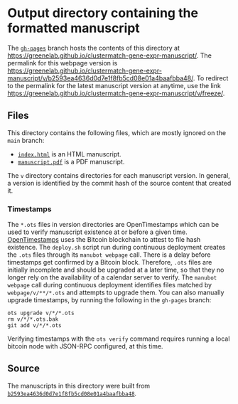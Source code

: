 # Output directory containing the formatted manuscript

The [`gh-pages`](https://github.com/greenelab/clustermatch-gene-expr-manuscript/tree/gh-pages) branch hosts the contents of this directory at <https://greenelab.github.io/clustermatch-gene-expr-manuscript/>.
The permalink for this webpage version is <https://greenelab.github.io/clustermatch-gene-expr-manuscript/v/b2593ea4636d0d7e1f8fb5cd08e01a4baafbba48/>.
To redirect to the permalink for the latest manuscript version at anytime, use the link <https://greenelab.github.io/clustermatch-gene-expr-manuscript/v/freeze/>.

## Files

This directory contains the following files, which are mostly ignored on the `main` branch:

+ [`index.html`](index.html) is an HTML manuscript.
+ [`manuscript.pdf`](manuscript.pdf) is a PDF manuscript.

The `v` directory contains directories for each manuscript version.
In general, a version is identified by the commit hash of the source content that created it.

### Timestamps

The `*.ots` files in version directories are OpenTimestamps which can be used to verify manuscript existence at or before a given time.
[OpenTimestamps](https://opentimestamps.org/) uses the Bitcoin blockchain to attest to file hash existence.
The `deploy.sh` script run during continuous deployment creates the `.ots` files through its `manubot webpage` call.
There is a delay before timestamps get confirmed by a Bitcoin block.
Therefore, `.ots` files are initially incomplete and should be upgraded at a later time, so that they no longer rely on the availability of a calendar server to verify.
The `manubot webpage` call during continuous deployment identifies files matched by `webpage/v/**/*.ots` and attempts to upgrade them.
You can also manually upgrade timestamps, by running the following in the `gh-pages` branch:

```shell
ots upgrade v/*/*.ots
rm v/*/*.ots.bak
git add v/*/*.ots
```

Verifying timestamps with the `ots verify` command requires running a local bitcoin node with JSON-RPC configured, at this time.

## Source

The manuscripts in this directory were built from
[`b2593ea4636d0d7e1f8fb5cd08e01a4baafbba48`](https://github.com/greenelab/clustermatch-gene-expr-manuscript/commit/b2593ea4636d0d7e1f8fb5cd08e01a4baafbba48).
